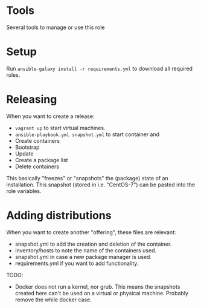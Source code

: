 # Tools
Several tools to manage or use this role

# Setup
Run `ansible-galaxy install -r requirements.yml` to download all required roles.

# Releasing
When you want to create a release:
- `vagrant up` to start virtual machines.
- `ansible-playbook.yml snapshot.yml` to start container and
- Create containers
- Bootstrap
- Update
- Create a package list
- Delete containers

This basically "freezes" or "snapshots" the (package) state of an installation. This snapshot (stored in i.e. "CentOS-7") can be pasted into the role variables.

# Adding distributions
When you want to create another "offering", these files are relevant:
-  snapshot.yml to add the creation and deletion of the container.
- inventory/hosts to note the name of the containers used.
- snapshot.yml in case a new package manager is used.
- requirements.yml if you want to add functionality.

TODO:
- Docker does not run a kernel, nor grub. This means the snapshots created here can't be used on a virtual or physical machine. Probably remove the while docker case.
